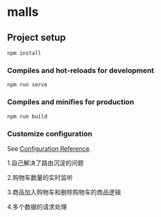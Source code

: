 # malls

## Project setup
```
npm install
```

### Compiles and hot-reloads for development
```
npm run serve
```

### Compiles and minifies for production
```
npm run build
```

### Customize configuration
See [Configuration Reference](https://cli.vuejs.org/config/).

1.自己解决了路由沉淀的问题

2.购物车数量的实时监听

3.商品加入购物车和删除购物车的商品逻辑

4.多个数据的请求处理